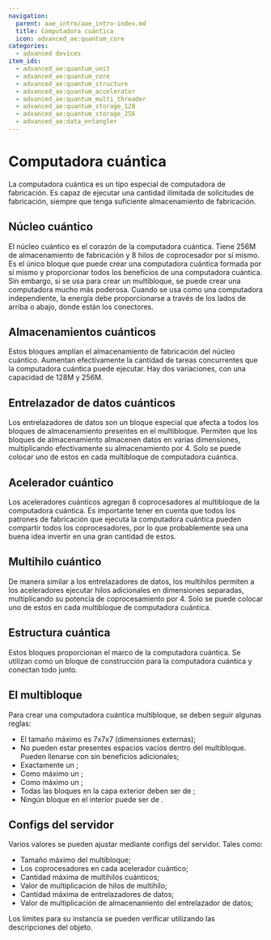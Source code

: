 ```yaml
---
navigation:
  parent: aae_intro/aae_intro-index.md
  title: Computadora cuántica
  icon: advanced_ae:quantum_core
categories:
  - advanced devices
item_ids:
  - advanced_ae:quantum_unit
  - advanced_ae:quantum_core
  - advanced_ae:quantum_structure
  - advanced_ae:quantum_accelerator
  - advanced_ae:quantum_multi_threader
  - advanced_ae:quantum_storage_128
  - advanced_ae:quantum_storage_256
  - advanced_ae:data_entangler
---
```


# Computadora cuántica

La computadora cuántica es un tipo especial de computadora de fabricación. Es capaz de ejecutar una cantidad ilimitada de
solicitudes de fabricación, siempre que tenga suficiente almacenamiento de fabricación.

<GameScene zoom="2" background="transparent">
  <ImportStructure src="../structure/quantum_computer_multiblock.snbt"></ImportStructure>
</GameScene>

## Núcleo cuántico

<BlockImage id="advanced_ae:quantum_core" p:powered="true" p:formed="true" scale="4"></BlockImage>

El núcleo cuántico es el corazón de la computadora cuántica. Tiene 256M de almacenamiento de fabricación y 8 hilos de
coprocesador por sí mismo. Es el único bloque que puede crear una computadora cuántica formada por sí mismo y proporcionar
todos los beneficios de una computadora cuántica. Sin embargo, si se usa para crear un multibloque, se puede crear una computadora
mucho más poderosa. Cuando se usa como una computadora independiente, la energía debe proporcionarse a través de los lados de arriba o abajo, donde están los conectores.

## Almacenamientos cuánticos

<Row gap="20">
<BlockImage id="advanced_ae:quantum_storage_128" scale="4"></BlockImage>
<BlockImage id="advanced_ae:quantum_storage_256" scale="4"></BlockImage>
</Row>

Estos bloques amplían el almacenamiento de fabricación del núcleo cuántico. Aumentan efectivamente la cantidad de tareas concurrentes
que la computadora cuántica puede ejecutar. Hay dos variaciones, con una capacidad de 128M y 256M.

## Entrelazador de datos cuánticos

<BlockImage id="advanced_ae:data_entangler" scale="4"></BlockImage>

Los entrelazadores de datos son un bloque especial que afecta a todos los bloques de almacenamiento presentes en el multibloque.
Permiten que los bloques de almacenamiento almacenen datos en varias dimensiones, multiplicando efectivamente su almacenamiento por 4.
Solo se puede colocar uno de estos en cada multibloque de computadora cuántica.

## Acelerador cuántico

<BlockImage id="advanced_ae:quantum_accelerator" scale="4"></BlockImage>

Los aceleradores cuánticos agregan 8 coprocesadores al multibloque de la computadora cuántica. Es importante tener en cuenta que todos los
patrones de fabricación que ejecuta la computadora cuántica pueden compartir todos los coprocesadores, por lo que probablemente sea una
buena idea invertir en una gran cantidad de estos.

## Multihilo cuántico

<BlockImage id="advanced_ae:quantum_multi_threader" scale="4"></BlockImage>

De manera similar a los entrelazadores de datos, los multihilos permiten a los aceleradores ejecutar hilos adicionales en dimensiones separadas,
multiplicando su potencia de coprocesamiento por 4. Solo se puede colocar uno de estos en cada multibloque de computadora cuántica.

## Estructura cuántica

<Row gap="20">
<BlockImage id="advanced_ae:quantum_structure" scale="4"></BlockImage>
<BlockImage id="advanced_ae:quantum_structure" p:formed="true" p:powered="true" scale="4"></BlockImage>
</Row>

Estos bloques proporcionan el marco de la computadora cuántica. Se utilizan como un bloque de construcción para la computadora
cuántica y conectan todo junto.

## El multibloque

Para crear una computadora cuántica multibloque, se deben seguir algunas reglas:
- El tamaño máximo es 7x7x7 (dimensiones externas);
- No pueden estar presentes espacios vacíos dentro del multibloque. Pueden llenarse con <ItemLink id="advanced_ae:quantum_unit" /> 
sin beneficios adicionales;
- Exactamente un <ItemLink id="advanced_ae:quantum_core" />;
- Como máximo un <ItemLink id="advanced_ae:data_entangler" />;
- Como máximo un <ItemLink id="advanced_ae:quantum_multi_threader" />;
- Todas las bloques en la capa exterior deben ser de <ItemLink id="advanced_ae:quantum_structure" />;
- Ningún bloque en el interior puede ser de <ItemLink id="advanced_ae:quantum_structure" />.

## Configs del servidor

Varios valores se pueden ajustar mediante configs del servidor. Tales como:
- Tamaño máximo del multibloque;
- Los coprocesadores en cada acelerador cuántico;
- Cantidad máxima de multihilos cuánticos;
- Valor de multiplicación de hilos de multihilo;
- Cantidad máxima de entrelazadores de datos;
- Valor de multiplicación de almacenamiento del entrelazador de datos;

Los límites para su instancia se pueden verificar utilizando las descripciones del objeto.